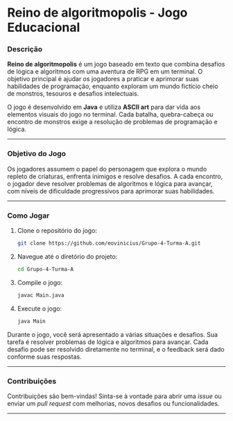 # Reino de algoritmopolis - Jogo Educacional

### Descrição

**Reino de algoritmopolis** é um jogo baseado em texto que combina desafios de lógica e algoritmos com uma aventura de RPG em um terminal. O objetivo principal é ajudar os jogadores a praticar e aprimorar suas habilidades de programação, enquanto exploram um mundo fictício cheio de monstros, tesouros e desafios intelectuais.

O jogo é desenvolvido em **Java** e utiliza **ASCII art** para dar vida aos elementos visuais do jogo no terminal. Cada batalha, quebra-cabeça ou encontro de monstros exige a resolução de problemas de programação e lógica.

---

### Objetivo do Jogo

Os jogadores assumem o papel do personagem que explora o mundo repleto de criaturas, enfrenta inimigos e resolve desafios. A cada encontro, o jogador deve resolver problemas de algoritmos e lógica para avançar, com níveis de dificuldade progressivos para aprimorar suas habilidades.

---

### Como Jogar

1. Clone o repositório do jogo:
    ```bash
    git clone https://github.com/eovinicius/Grupo-4-Turma-A.git
    ```

2. Navegue até o diretório do projeto:
    ```bash
    cd Grupo-4-Turma-A
    ```

3. Compile o jogo:
    ```bash
    javac Main.java
    ```

4. Execute o jogo:
    ```bash
    java Main
    ```

Durante o jogo, você será apresentado a várias situações e desafios. Sua tarefa é resolver problemas de lógica e algoritmos para avançar. Cada desafio pode ser resolvido diretamente no terminal, e o feedback será dado conforme suas respostas.

---

### Contribuições

Contribuições são bem-vindas! Sinta-se à vontade para abrir uma _issue_ ou enviar um _pull request_ com melhorias, novos desafios ou funcionalidades.

---
